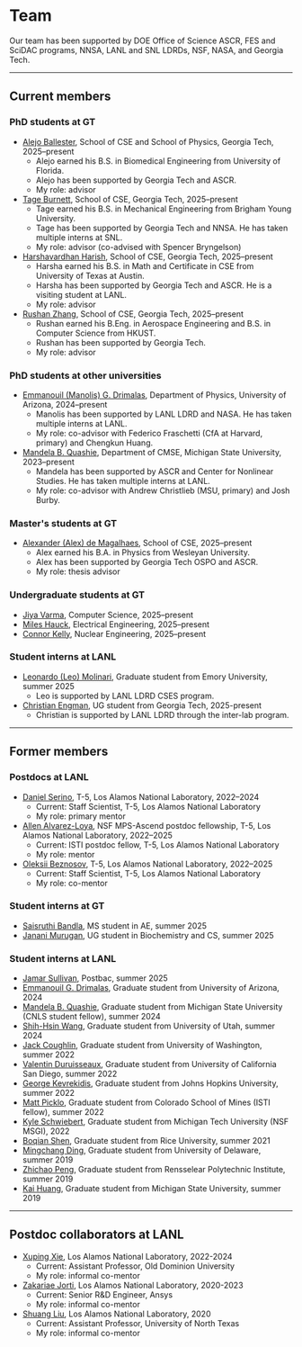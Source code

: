 # Team

Our team has been supported by DOE Office of Science ASCR, FES and SciDAC programs, NNSA, LANL and SNL LDRDs, NSF, NASA, and Georgia Tech. 

----

## Current members

<!-- ### Postdocs -->


### PhD students at GT
* <ins>Alejo Ballester</ins>, School of CSE and School of Physics, Georgia Tech, 2025–present
    * Alejo earned his B.S. in Biomedical Engineering from University of Florida.
    * Alejo has been supported by Georgia Tech and ASCR.
    * My role: advisor
* <ins>Tage Burnett</ins>, School of CSE, Georgia Tech, 2025–present
    * Tage earned his B.S. in Mechanical Engineering from Brigham Young University.
    * Tage has been supported by Georgia Tech and NNSA. He has taken multiple interns at SNL. 
    * My role: advisor (co-advised with Spencer Bryngelson)
* <ins>Harshavardhan Harish</ins>, School of CSE, Georgia Tech, 2025–present
    * Harsha earned his B.S. in Math and Certificate in CSE from University of Texas at Austin.
    * Harsha has been supported by Georgia Tech and ASCR. He is a visiting student at LANL. 
    * My role: advisor
* [<ins>Rushan Zhang</ins>](https://rzhangbq.github.io/), School of CSE, Georgia Tech, 2025–present
    * Rushan earned his B.Eng. in Aerospace Engineering and B.S. in Computer Science from HKUST.
    * Rushan has been supported by Georgia Tech.
    * My role: advisor
<!--
* <ins>Mark Zhang</ins>, School of CSE, Georgia Tech, 2025–present
    * Mark earned his B.S. in Astrophysics and B.S. in Math of Computation from UCLA.
    * My role: co-advisor (primary advisor: Spencer Bryngelson)
 -->

### PhD students at other universities
* <ins>Emmanouil (Manolis) G. Drimalas</ins>, Department of Physics, University of Arizona, 2024–present
    * Manolis has been supported by LANL LDRD and NASA. He has taken multiple interns at LANL.
    * My role: co-advisor with Federico Fraschetti (CfA at Harvard, primary) and Chengkun Huang.
* <ins>Mandela B. Quashie</ins>, Department of CMSE, Michigan State University, 2023–present
    * Mandela has been supported by ASCR and Center for Nonlinear Studies. He has taken multiple interns at LANL.
    * My role: co-advisor with Andrew Christlieb (MSU, primary) and Josh Burby.

### Master's students at GT
* <ins>Alexander (Alex) de Magalhaes</ins>, School of CSE, 2025–present
    * Alex earned his B.A. in Physics from Wesleyan University.
    * Alex has been supported by Georgia Tech OSPO and ASCR.
    * My role: thesis advisor

### Undergraduate students at GT
* <ins>Jiya Varma</ins>, Computer Science, 2025–present
* <ins>Miles Hauck</ins>, Electrical Engineering, 2025–present
* <ins>Connor Kelly</ins>, Nuclear Engineering, 2025–present

### Student interns at LANL
* <ins>Leonardo (Leo) Molinari</ins>, Graduate student from Emory University, summer 2025
    * Leo is supported by LANL LDRD CSES program.
* <ins>Christian Engman</ins>, UG student from Georgia Tech, 2025-present
    * Christian is supported by LANL LDRD through the inter-lab program.

----

## Former members

### Postdocs at LANL
* [<ins>Daniel Serino</ins>](https://scholar.google.com/citations?user=TUTN7asAAAAJ&hl=en), T-5, Los Alamos National Laboratory, 2022–2024
    * Current: Staff Scientist, T-5, Los Alamos National Laboratory
    * My role: primary mentor
* [<ins>Allen Alvarez-Loya</ins>](https://scholar.google.com/citations?user=SU--HvcAAAAJ&hl=en), NSF MPS-Ascend postdoc fellowship, T-5, Los Alamos National Laboratory, 2022–2025
    * Current: ISTI postdoc fellow, T-5, Los Alamos National Laboratory
    * My role: mentor
* [<ins>Oleksii Beznosov</ins>](https://scholar.google.com/citations?user=GRvnZ4cAAAAJ&hl=en), T-5, Los Alamos National Laboratory, 2022–2025
    * Current: Staff Scientist, T-5, Los Alamos National Laboratory
    * My role: co-mentor

### Student interns at GT 
* <ins>Saisruthi Bandla</ins>, MS student in AE, summer 2025
* <ins>Janani Murugan</ins>, UG student in Biochemistry and CS, summer 2025

### Student interns at LANL
* <ins>Jamar Sullivan</ins>, Postbac, summer 2025
* <ins>Emmanouil G. Drimalas</ins>, Graduate student from University of Arizona, 2024
* <ins>Mandela B. Quashie</ins>, Graduate student from Michigan State University (CNLS student fellow), summer 2024
* [<ins>Shih-Hsin Wang</ins>](https://shihhsinwang0214.github.io/persnoal_website/), Graduate student from University of Utah, summer 2024
* <ins>Jack Coughlin</ins>, Graduate student from University of Washington, summer 2022
* [<ins>Valentin Duruisseaux</ins>](https://sites.google.com/view/valduruisseaux), Graduate student from University of California San Diego, summer 2022
* <ins>George Kevrekidis</ins>, Graduate student from Johns Hopkins University, summer 2022
* <ins>Matt Picklo</ins>, Graduate student from Colorado School of Mines (ISTI fellow), summer 2022
* [<ins>Kyle Schwiebert</ins>](https://www.ornl.gov/staff-profile/kyle-schwiebert), Graduate student from Michigan Tech University (NSF MSGI), 2022
* <ins>Boqian Shen</ins>, Graduate student from Rice University, summer 2021
* <ins>Mingchang Ding</ins>, Graduate student from University of Delaware, summer 2019
* [<ins>Zhichao Peng</ins>](https://zhichaopengmath.github.io/), Graduate student from Rensselear Polytechnic Institute, summer 2019
* <ins>Kai Huang</ins>, Graduate student from Michigan State University, summer 2019

---- 

## Postdoc collaborators at LANL
* [<ins>Xuping Xie</ins>](https://www.lions.odu.edu/~xxie/), Los Alamos National Laboratory, 2022-2024
    * Current: Assistant Professor, Old Dominion University
    * My role: informal co-mentor
* <ins>Zakariae Jorti</ins>, Los Alamos National Laboratory, 2020-2023
    * Current: Senior R&D Engineer, Ansys
    * My role: informal co-mentor
* [<ins>Shuang Liu</ins>](https://sites.math.unt.edu/~shuangliu/), Los Alamos National Laboratory, 2020
    * Current: Assistant Professor, University of North Texas
    * My role: informal co-mentor
